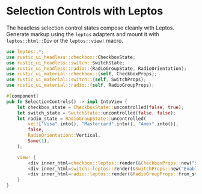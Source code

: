 # Selection Controls with Leptos

The headless selection control states compose cleanly with Leptos. Generate
markup using the `leptos` adapters and mount it with `leptos::html::Div` or the
`leptos::view!` macro.

```rust
use leptos::*;
use rustic_ui_headless::checkbox::CheckboxState;
use rustic_ui_headless::switch::SwitchState;
use rustic_ui_headless::radio::{RadioGroupState, RadioOrientation};
use rustic_ui_material::checkbox::{self, CheckboxProps};
use rustic_ui_material::switch::{self, SwitchProps};
use rustic_ui_material::radio::{self, RadioGroupProps};

#[component]
pub fn SelectionControls() -> impl IntoView {
    let checkbox_state = CheckboxState::uncontrolled(false, true);
    let switch_state = SwitchState::uncontrolled(false, false);
    let radio_state = RadioGroupState::uncontrolled(
        vec!["Visa".into(), "Mastercard".into(), "Amex".into()],
        false,
        RadioOrientation::Vertical,
        Some(1),
    );

    view! {
        <div inner_html=checkbox::leptos::render(&CheckboxProps::new("Save card"), &checkbox_state)/>
        <div inner_html=switch::leptos::render(&SwitchProps::new("Enable auto-pay"), &switch_state)/>
        <div inner_html=radio::leptos::render(&RadioGroupProps::from_state(&radio_state), &radio_state)/>
    }
}
```
